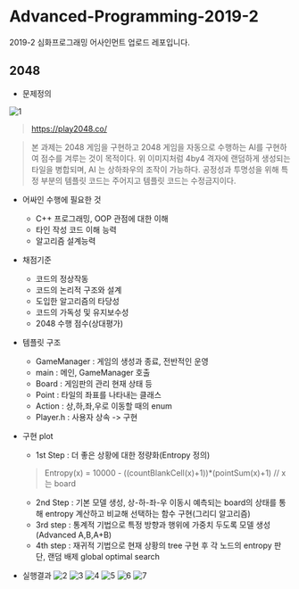 # Advanced-Programming-2019-2
2019-2 심화프로그래밍 어사인먼트 업로드 레포입니다.

## 2048

- 문제정의

 ![1](https://user-images.githubusercontent.com/57410044/101593402-2eed9f80-3a33-11eb-98e0-9a1db2f743f2.png)
> https://play2048.co/

>본 과제는 2048 게임을 구현하고 2048 게임을 자동으로 수행하는 AI를 구현하여 점수를 겨루는 것이 목적이다. 위 이미지처럼 4by4 격자에 랜덤하게 생성되는 타일을 병합되며, AI 는 상하좌우의 조작이 가능하다. 공정성과 투명성을 위해 특정 부분의 템플릿 코드는 주어지고 템플릿 코드는 수정금지이다.

- 어싸인 수행에 필요한 것
    - C++ 프로그래밍, OOP 관점에 대한 이해
    - 타인 작성 코드 이해 능력
    - 알고리즘 설계능력

- 채점기준
    - 코드의 정상작동
    - 코드의 논리적 구조와 설계
    - 도입한 알고리즘의 타당성
    - 코드의 가독성 및 유지보수성
    - 2048 수행 점수(상대평가)

- 템플릿 구조
    - GameManager : 게임의 생성과 종료, 전반적인 운영
    - main : 메인, GameManager 호출
    - Board : 게임판의 관리 현재 상태 등
    - Point : 타일의 좌표를 나타내는 클래스
    - Action : 상,하,좌,우로 이동할 때의 enum
    - Player.h : 사용자 상속 -> 구현

- 구현 plot
    - 1st Step : 더 좋은 상황에 대한 정량화(Entropy 정의) 
    > Entropy(x) = 10000 - ((countBlankCell(x)+1))*(pointSum(x)+1) // x 는 board  
    - 2nd Step : 기본 모델 생성, 상-하-좌-우 이동시 예측되는 board의 상태를 통해 entropy 계산하고 비교해 선택하는 함수 구현(그리디 알고리즘) 
    - 3rd step : 통계적 기법으로 특정 방향과 행위에 가중치 두도록 모델 생성(Advanced A,B,A+B)
    - 4th step : 재귀적 기법으로 현재 상황의 tree 구현 후 각 노드의 entropy 판단, 랜덤 배제 global optimal search

- 실행결과 
    ![2](https://user-images.githubusercontent.com/57410044/101596703-ea650280-3a38-11eb-82ce-77db744befdd.PNG)
    ![3](https://user-images.githubusercontent.com/57410044/101596798-184a4700-3a39-11eb-9b4b-92c922d913d4.PNG)
    ![4](https://user-images.githubusercontent.com/57410044/101596833-239d7280-3a39-11eb-94d7-b005489ecaee.PNG)
    ![5](https://user-images.githubusercontent.com/57410044/101596855-2e580780-3a39-11eb-8a88-110448278b1f.PNG)
    ![6](https://user-images.githubusercontent.com/57410044/101596877-3748d900-3a39-11eb-8b17-655bbf247490.PNG)
    ![7](https://user-images.githubusercontent.com/57410044/101596912-416ad780-3a39-11eb-8f4f-3ddb25a29688.PNG)